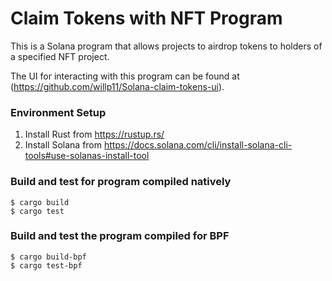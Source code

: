 # Claim Tokens with NFT Program

This is a Solana program that allows projects to airdrop tokens to holders of a specified NFT project.

The UI for interacting with this program can be found at (https://github.com/willp11/Solana-claim-tokens-ui).

### Environment Setup
1. Install Rust from https://rustup.rs/
2. Install Solana from https://docs.solana.com/cli/install-solana-cli-tools#use-solanas-install-tool

### Build and test for program compiled natively
```
$ cargo build
$ cargo test
```

### Build and test the program compiled for BPF
```
$ cargo build-bpf
$ cargo test-bpf
```
